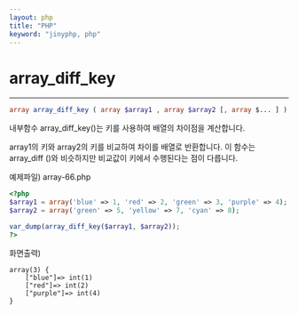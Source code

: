 ```yaml
---
layout: php
title: "PHP"
keyword: "jinyphp, php"
---
```


# array_diff_key
---

```php
array array_diff_key ( array $array1 , array $array2 [, array $... ] )
```
내부함수 array_diff_key()는 키를 사용하여 배열의 차이점을 계산합니다.

array1의 키와 array2의 키를 비교하여 차이를 배열로 반환합니다. 이 함수는 array_diff ()와 비슷하지만 비교값이 키에서 수행된다는 점이 다릅니다.
 
예제파일) array-66.php
```php
<?php
$array1 = array('blue' => 1, 'red' => 2, 'green' => 3, 'purple' => 4);
$array2 = array('green' => 5, 'yellow' => 7, 'cyan' => 8);

var_dump(array_diff_key($array1, $array2));
?>
```

화면출력)
```
array(3) { 
    ["blue"]=> int(1) 
    ["red"]=> int(2) 
    ["purple"]=> int(4) 
} 
```